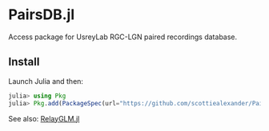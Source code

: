 # PairsDB.jl

Access package for UsreyLab RGC-LGN paired recordings database.

## Install

Launch Julia and then:

```julia
julia> using Pkg
julia> Pkg.add(PackageSpec(url="https://github.com/scottiealexander/PairsDB.jl.git"))
```

See also: [RelayGLM.jl](https://github.com/scottiealexander/RelayGLM.jl.git)

